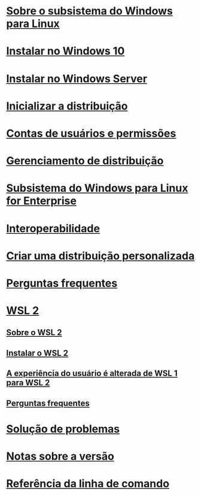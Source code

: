 # [Sobre o subsistema do Windows para Linux](./about.md)
# [Instalar no Windows 10](./install-win10.md)
# [Instalar no Windows Server](./install-on-server.md)
# [Inicializar a distribuição](./initialize-distro.md)
# [Contas de usuários e permissões](./user-support.md)
# [Gerenciamento de distribuição](./wsl-config.md)
# [Subsistema do Windows para Linux for Enterprise](./enterprise.md)
# [Interoperabilidade](./interop.md)
# [Criar uma distribuição personalizada](./build-custom-distro.md)
# [Perguntas frequentes](./faq.md)
# [WSL 2](./wsl2-index.md)
## [Sobre o WSL 2](./wsl2-about.md)
## [Instalar o WSL 2](./wsl2-install.md)
## [A experiência do usuário é alterada de WSL 1 para WSL 2](./wsl2-ux-changes.md)
## [Perguntas frequentes](./wsl2-faq.md)

# [Solução de problemas](./troubleshooting.md)
# [Notas sobre a versão](./release-notes.md)
# [Referência da linha de comando](./reference.md)